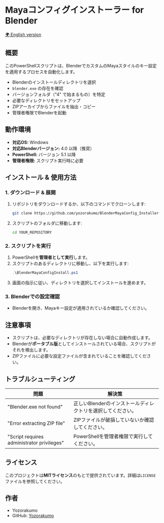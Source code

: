 # Mayaコンフィグインストーラー for Blender

[🌍 English version](README_EN.md)

## 概要

このPowerShellスクリプトは、BlenderでカスタムのMayaスタイルのキー設定を適用するプロセスを自動化します。

- Blenderのインストールディレクトリを選択
- `blender.exe` の存在を確認
- バージョンフォルダ（"4" で始まるもの）を特定
- 必要なディレクトリをセットアップ
- ZIPアーカイブからファイルを抽出・コピー
- 管理者権限でBlenderを起動

## 動作環境

- **対応OS:** Windows
- **対応Blenderバージョン:** 4.0 以降（推奨）
- **PowerShell:** バージョン 5.1 以降
- **管理者権限:** スクリプト実行時に必要

## インストール & 使用方法

### 1. ダウンロード & 展開

1. リポジトリをダウンロードするか、以下のコマンドでクローンします:
   ```sh
   git clone https://github.com/yozorakumo/BlenderMayaConfig_Installer.git
   ```
2. スクリプトのフォルダに移動します:
   ```sh
   cd YOUR_REPOSITORY
   ```

### 2. スクリプトを実行

1. PowerShellを**管理者として実行**します。
2. スクリプトのあるディレクトリに移動し、以下を実行します:
   ```powershell
   .\BlenderMayaConfigInstall.ps1
   ```
3. 画面の指示に従い、ディレクトリを選択してインストールを進めます。

### 3. Blenderでの設定確認

- Blenderを開き、Mayaキー設定が適用されているか確認してください。

## 注意事項

- スクリプトは、必要なディレクトリが存在しない場合に自動作成します。
- Blenderが**ポータブル版**としてインストールされている場合、スクリプトがそれを検出します。
- ZIPファイルに必要な設定ファイルが含まれていることを確認してください。

## トラブルシューティング

| 問題 | 解決策 |
|--------|----------|
| "Blender.exe not found" | 正しいBlenderのインストールディレクトリを選択してください。 |
| "Error extracting ZIP file" | ZIPファイルが破損していないか確認してください。 |
| "Script requires administrator privileges" | PowerShellを管理者権限で実行してください。 |

## ライセンス

このプロジェクトは**MITライセンス**のもとで提供されています。詳細は`LICENSE`ファイルを参照してください。

## 作者

- Yozorakumo
- GitHub: [Yozorakumo](https://github.com/yozorakumo)

